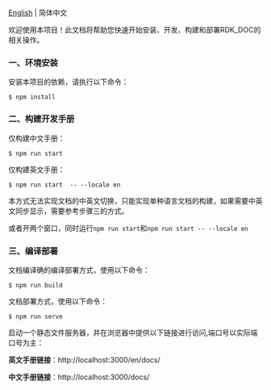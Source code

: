 [English](./README.md) | 简体中文

欢迎使用本项目！此文档将帮助您快速开始安装、开发、构建和部署RDK_DOC的相关操作。


### 一、环境安装

安装本项目的依赖，请执行以下命令：

```shell
$ npm install
```

### 二、构建开发手册

仅构建中文手册：

```shell
$ npm run start
```

仅构建英文手册：

```shell
$ npm run start  -- --locale en
```

本方式无法实现文档的中英文切换，只能实现单种语言文档的构建，如果需要中英文同步显示，需要参考步骤三的方式。

或者开两个窗口，同时运行`npm run start`和`npm run start -- --locale en`



### 三、编译部署

文档编译确的编译部署方式，使用以下命令：

```shell
$ npm run build
```

文档部署方式，使用以下命令：

```shell
$ npm run serve
```

启动一个静态文件服务器，并在浏览器中提供以下链接进行访问,端口号以实际端口号为主：

**英文手册链接**：http://localhost:3000/en/docs/

**中文手册链接**：http://localhost:3000/docs/


